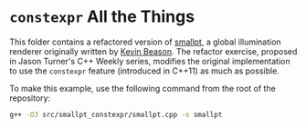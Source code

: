 # `constexpr` All the Things

This folder contains a refactored version of [smallpt](https://www.kevinbeason.com/smallpt/), a global illumination renderer originally written by [Kevin Beason](http://kevinbeason.com/). The refactor exercise, proposed in Jason Turner's C++ Weekly series, modifies the original implementation to use the `constexpr` feature (introduced in C++11) as much as possible.

To make this example, use the following command from the root of the repository:

```bash
g++ -O3 src/smallpt_constexpr/smallpt.cpp -o smallpt
```
